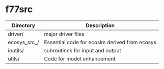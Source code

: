 # f77src

|Directory        | Description                                  |
|-----------------|----------------------------------------------|
|driver/          | major driver files                           |
|ecosys_src_/     | Essential code for ecosim derived from ecosys|
|ioutils/         | subroutines for input and output             |
|utils/           | Code for model enhancement                   |
